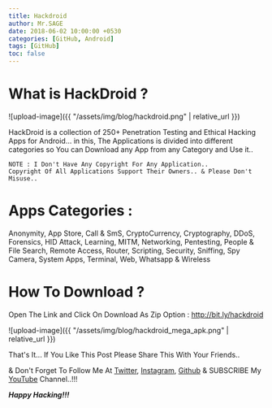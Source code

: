 ```yaml
---
title: Hackdroid
author: Mr.SAGE
date: 2018-06-02 10:00:00 +0530
categories: [GitHub, Android]
tags: [GitHub]
toc: false
---
```


# What is HackDroid ?

![upload-image]({{ "/assets/img/blog/hackdroid.png" | relative_url }})

HackDroid is a collection of 250+ Penetration Testing and Ethical Hacking Apps for Android... in this, The Applications is divided into different categories so You can Download any App from any Category and Use it..

```
NOTE : I Don't Have Any Copyright For Any Application.. 
Copyright Of All Applications Support Their Owners.. & Please Don't Misuse..
```

# Apps Categories :

Anonymity, App Store, Call & SmS, CryptoCurrency, Cryptography, DDoS, Forensics, HID Attack, Learning, MITM, Networking, Pentesting, People & File Search, Remote Access, Router, Scripting, Security, Sniffing, Spy Camera, System Apps, Terminal, Web, Whatsapp & Wireless

# How To Download ?

Open The Link and Click On Download As Zip Option : <http://bit.ly/hackdroid>

![upload-image]({{ "/assets/img/blog/hackdroid_mega_apk.png" | relative_url }})

That's It... If You Like This Post Please Share This With Your Friends..

& Don't Forget To Follow Me At [Twitter](https://www.twitter.com/thehackingsage), [Instagram](https://www.instagram.com/thehackingsage), [Github](https://www.github.com/thehackingsage) & SUBSCRIBE My [YouTube](https://www.youtube.com/channel/UCYK1n9A4TUq1CvGc6F3DzoA) Channel..!!!

***Happy Hacking!!!***
